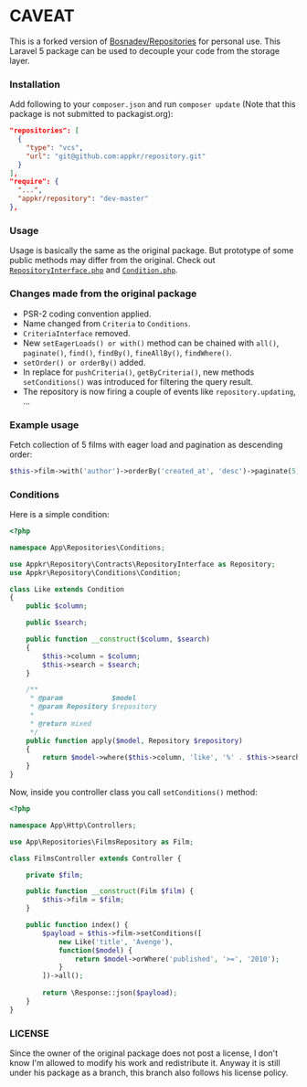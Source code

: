 # CAVEAT

This is a forked version of [Bosnadev/Repositories](https://github.com/Bosnadev/Repositories) for personal use. This Laravel 5 package can be used to decouple your code from the storage layer.

### Installation

Add following to  your `composer.json` and run `composer update` (Note that this package is not submitted to packagist.org):
```json
"repositories": [
  {
    "type": "vcs",
    "url": "git@github.com:appkr/repository.git"
  }
],
"require": {
  "...",
  "appkr/repository": "dev-master"
},
```

### Usage

Usage is basically the same as the original package. But prototype of some public methods may differ from the original. Check out [`RepositoryInterface.php`](https://github.com/appkr/repository/blob/master/src/Contracts/RepositoryInterface.php) and [`Condition.php`](https://github.com/appkr/repository/blob/master/src/Conditions/Condition.php).

### Changes made from the original package

- PSR-2 coding convention applied.
- Name changed from `Criteria` to `Conditions`.
- `CriteriaInterface` removed.
- New `setEagerLoads() or with()` method can be chained with `all()`, `paginate()`, `find()`, `findBy()`, `fineAllBy()`, `findWhere()`.
- `setOrder() or orderBy()` added.
- In replace for `pushCriteria()`, `getByCriteria()`, new methods `setConditions()` was introduced for filtering the query result.
- The repository is now firing a couple of events like `repository.updating`, ...

### Example usage

Fetch collection of 5 films with eager load and pagination as descending order:

```php
$this->film->with('author')->orderBy('created_at', 'desc')->paginate(5);
```

### Conditions

Here is a simple condition:

```php
<?php 

namespace App\Repositories\Conditions;

use Appkr\Repository\Contracts\RepositoryInterface as Repository;
use Appkr\Repository\Conditions\Condition;

class Like extends Condition
{
    public $column;

    public $search;

    public function __construct($column, $search)
    {
        $this->column = $column;
        $this->search = $search;
    }

    /**
     * @param            $model
     * @param Repository $repository
     *
     * @return mixed
     */
    public function apply($model, Repository $repository)
    {
        return $model->where($this->column, 'like', '%' . $this->search . '%');
    }
}
```

Now, inside you controller class you call `setConditions()` method:

```php
<?php 

namespace App\Http\Controllers;

use App\Repositories\FilmsRepository as Film;

class FilmsController extends Controller {

    private $film;

    public function __construct(Film $film) {
        $this->film = $film;
    }

    public function index() {
        $payload = $this->film->setConditions([
            new Like('title', 'Avenge'),
            function($model) {
                return $model->orWhere('published', '>=', '2010');
            }
        ])->all();
        
        return \Response::json($payload);
    }
}
```

### LICENSE

Since the owner of the original package does not post a license, I don't know I'm allowed to modify his work and redistribute it. Anyway it is still under his package as a branch, this branch also follows his license policy.
